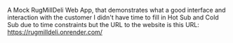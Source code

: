 A Mock RugMillDeli Web App, that demonstrates what a good interface and interaction with the customer
I didn't have time to fill in Hot Sub and Cold Sub due to time constraints but the URL to the website is this
URL: https://rugmilldeli.onrender.com/
